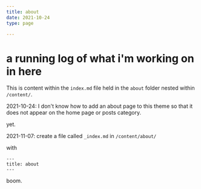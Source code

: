```yaml
---
title: about
date: 2021-10-24
type: page

---
```


# a running log of what i'm working on in here

This is content within the `index.md` file held in the `about` folder nested within `/content/`.

2021-10-24: I don't know how to add an about page to this theme so that it does not appear on the home page or posts category.

yet.

2021-11-07: create a file called `_index.md` in `/content/about/`

with 

```
---
title: about
---
```

boom.

